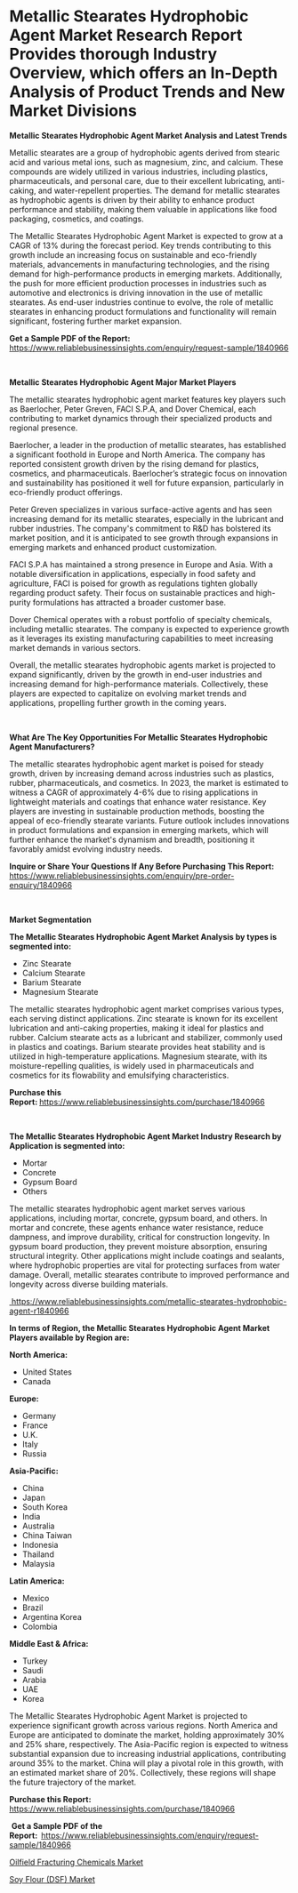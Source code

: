 <p><h1>Metallic Stearates Hydrophobic Agent Market Research Report Provides thorough Industry Overview, which offers an In-Depth Analysis of Product Trends and New Market Divisions</h1></p><p><strong>Metallic Stearates Hydrophobic Agent Market Analysis and Latest Trends</strong></p>
<p><p>Metallic stearates are a group of hydrophobic agents derived from stearic acid and various metal ions, such as magnesium, zinc, and calcium. These compounds are widely utilized in various industries, including plastics, pharmaceuticals, and personal care, due to their excellent lubricating, anti-caking, and water-repellent properties. The demand for metallic stearates as hydrophobic agents is driven by their ability to enhance product performance and stability, making them valuable in applications like food packaging, cosmetics, and coatings.</p><p>The Metallic Stearates Hydrophobic Agent Market is expected to grow at a CAGR of 13% during the forecast period. Key trends contributing to this growth include an increasing focus on sustainable and eco-friendly materials, advancements in manufacturing technologies, and the rising demand for high-performance products in emerging markets. Additionally, the push for more efficient production processes in industries such as automotive and electronics is driving innovation in the use of metallic stearates. As end-user industries continue to evolve, the role of metallic stearates in enhancing product formulations and functionality will remain significant, fostering further market expansion.</p></p>
<p><strong>Get a Sample PDF of the Report:&nbsp;</strong> <a href="https://www.reliablebusinessinsights.com/enquiry/request-sample/1840966?utm_campaign=75&utm_medium=2&utm_source=Github&utm_content=ia&utm_term=03022025&utm_id=metallic-stearates-hydrophobic-agent">https://www.reliablebusinessinsights.com/enquiry/request-sample/1840966</a></p>
<p>&nbsp;</p>
<p><strong>Metallic Stearates Hydrophobic Agent Major Market Players</strong></p>
<p><p>The metallic stearates hydrophobic agent market features key players such as Baerlocher, Peter Greven, FACI S.P.A, and Dover Chemical, each contributing to market dynamics through their specialized products and regional presence. </p><p>Baerlocher, a leader in the production of metallic stearates, has established a significant foothold in Europe and North America. The company has reported consistent growth driven by the rising demand for plastics, cosmetics, and pharmaceuticals. Baerlocher’s strategic focus on innovation and sustainability has positioned it well for future expansion, particularly in eco-friendly product offerings.</p><p>Peter Greven specializes in various surface-active agents and has seen increasing demand for its metallic stearates, especially in the lubricant and rubber industries. The company's commitment to R&D has bolstered its market position, and it is anticipated to see growth through expansions in emerging markets and enhanced product customization.</p><p>FACI S.P.A has maintained a strong presence in Europe and Asia. With a notable diversification in applications, especially in food safety and agriculture, FACI is poised for growth as regulations tighten globally regarding product safety. Their focus on sustainable practices and high-purity formulations has attracted a broader customer base.</p><p>Dover Chemical operates with a robust portfolio of specialty chemicals, including metallic stearates. The company is expected to experience growth as it leverages its existing manufacturing capabilities to meet increasing market demands in various sectors.</p><p>Overall, the metallic stearates hydrophobic agents market is projected to expand significantly, driven by the growth in end-user industries and increasing demand for high-performance materials. Collectively, these players are expected to capitalize on evolving market trends and applications, propelling further growth in the coming years.</p></p>
<p>&nbsp;</p>
<p><strong>What Are The Key Opportunities For Metallic Stearates Hydrophobic Agent Manufacturers?</strong></p>
<p><p>The metallic stearates hydrophobic agent market is poised for steady growth, driven by increasing demand across industries such as plastics, rubber, pharmaceuticals, and cosmetics. In 2023, the market is estimated to witness a CAGR of approximately 4-6% due to rising applications in lightweight materials and coatings that enhance water resistance. Key players are investing in sustainable production methods, boosting the appeal of eco-friendly stearate variants. Future outlook includes innovations in product formulations and expansion in emerging markets, which will further enhance the market's dynamism and breadth, positioning it favorably amidst evolving industry needs.</p></p>
<p><strong>Inquire or Share Your Questions If Any Before Purchasing This Report:</strong> <a href="https://www.reliablebusinessinsights.com/enquiry/pre-order-enquiry/1840966?utm_campaign=75&utm_medium=2&utm_source=Github&utm_content=ia&utm_term=03022025&utm_id=metallic-stearates-hydrophobic-agent">https://www.reliablebusinessinsights.com/enquiry/pre-order-enquiry/1840966</a></p>
<p>&nbsp;</p>
<p><strong>Market Segmentation</strong></p>
<p><strong>The Metallic Stearates Hydrophobic Agent Market Analysis by types is segmented into:</strong></p>
<p><ul><li>Zinc Stearate</li><li>Calcium Stearate</li><li>Barium Stearate</li><li>Magnesium Stearate</li></ul></p>
<p><p>The metallic stearates hydrophobic agent market comprises various types, each serving distinct applications. Zinc stearate is known for its excellent lubrication and anti-caking properties, making it ideal for plastics and rubber. Calcium stearate acts as a lubricant and stabilizer, commonly used in plastics and coatings. Barium stearate provides heat stability and is utilized in high-temperature applications. Magnesium stearate, with its moisture-repelling qualities, is widely used in pharmaceuticals and cosmetics for its flowability and emulsifying characteristics.</p></p>
<p><strong>Purchase this Report:&nbsp;</strong><a href="https://www.reliablebusinessinsights.com/purchase/1840966?utm_campaign=75&utm_medium=2&utm_source=Github&utm_content=ia&utm_term=03022025&utm_id=metallic-stearates-hydrophobic-agent">https://www.reliablebusinessinsights.com/purchase/1840966</a></p>
<p>&nbsp;</p>
<p><strong>The Metallic Stearates Hydrophobic Agent Market Industry Research by Application is segmented into:</strong></p>
<p><ul><li>Mortar</li><li>Concrete</li><li>Gypsum Board</li><li>Others</li></ul></p>
<p><p>The metallic stearates hydrophobic agent market serves various applications, including mortar, concrete, gypsum board, and others. In mortar and concrete, these agents enhance water resistance, reduce dampness, and improve durability, critical for construction longevity. In gypsum board production, they prevent moisture absorption, ensuring structural integrity. Other applications might include coatings and sealants, where hydrophobic properties are vital for protecting surfaces from water damage. Overall, metallic stearates contribute to improved performance and longevity across diverse building materials.</p></p>
<p><a href="https://www.reliablebusinessinsights.com/metallic-stearates-hydrophobic-agent-r1840966?utm_campaign=75&utm_medium=2&utm_source=Github&utm_content=ia&utm_term=03022025&utm_id=metallic-stearates-hydrophobic-agent">&nbsp;https://www.reliablebusinessinsights.com/metallic-stearates-hydrophobic-agent-r1840966</a></p>
<p><strong>In terms of Region, the Metallic Stearates Hydrophobic Agent Market Players available by Region are:</strong></p>
<p>
    <p> <strong> North America: </strong>
        <ul>
            <li>United States</li>
            <li>Canada</li>
        </ul>
        </p> 
    <p> <strong> Europe: </strong>
        <ul>
            <li>Germany</li>
            <li>France</li>
            <li>U.K.</li>
            <li>Italy</li>
            <li>Russia</li>
        </ul>
        </p> 
    <p> <strong> Asia-Pacific: </strong>
        <ul>
            <li>China</li>
            <li>Japan</li>
            <li>South Korea</li>
            <li>India</li>
            <li>Australia</li>
            <li>China Taiwan</li>
            <li>Indonesia</li>
            <li>Thailand</li>
            <li>Malaysia</li>
        </ul>
        </p> 
    <p> <strong> Latin America: </strong>
        <ul>
            <li>Mexico</li>
            <li>Brazil</li>
            <li>Argentina Korea</li>
            <li>Colombia</li>
        </ul>
        </p> 
    <p> <strong> Middle East & Africa: </strong>
        <ul>
            <li>Turkey</li>
            <li>Saudi</li>
            <li>Arabia</li>
            <li>UAE</li>
            <li>Korea</li>
        </ul>
    </p>
    </p>
<p><p>The Metallic Stearates Hydrophobic Agent Market is projected to experience significant growth across various regions. North America and Europe are anticipated to dominate the market, holding approximately 30% and 25% share, respectively. The Asia-Pacific region is expected to witness substantial expansion due to increasing industrial applications, contributing around 35% to the market. China will play a pivotal role in this growth, with an estimated market share of 20%. Collectively, these regions will shape the future trajectory of the market.</p></p>
<p><strong>Purchase this Report: </strong><a href="https://www.reliablebusinessinsights.com/purchase/1840966?utm_campaign=75&utm_medium=2&utm_source=Github&utm_content=ia&utm_term=03022025&utm_id=metallic-stearates-hydrophobic-agent">https://www.reliablebusinessinsights.com/purchase/1840966</a></p>
<p>&nbsp;<strong>Get a Sample PDF of the Report:&nbsp;&nbsp;</strong><a href="https://www.reliablebusinessinsights.com/enquiry/request-sample/1840966?utm_campaign=75&utm_medium=2&utm_source=Github&utm_content=ia&utm_term=03022025&utm_id=metallic-stearates-hydrophobic-agent">https://www.reliablebusinessinsights.com/enquiry/request-sample/1840966</a></p>
<p><strong></strong></p>
<p><p><a href="https://github.com/supicweg/Market-Research-Report-List-1/blob/main/oilfield-fracturing-chemicals-market.md?utm_campaign=75&utm_medium=2&utm_source=Github&utm_content=ia&utm_term=03022025&utm_id=metallic-stearates-hydrophobic-agent">Oilfield Fracturing Chemicals Market</a></p><p><a href="https://github.com/juniordelafrance/Market-Research-Report-List-5/blob/main/soy-flour-dsf-market.md?utm_campaign=75&utm_medium=2&utm_source=Github&utm_content=ia&utm_term=03022025&utm_id=metallic-stearates-hydrophobic-agent">Soy Flour (DSF) Market</a></p></p>